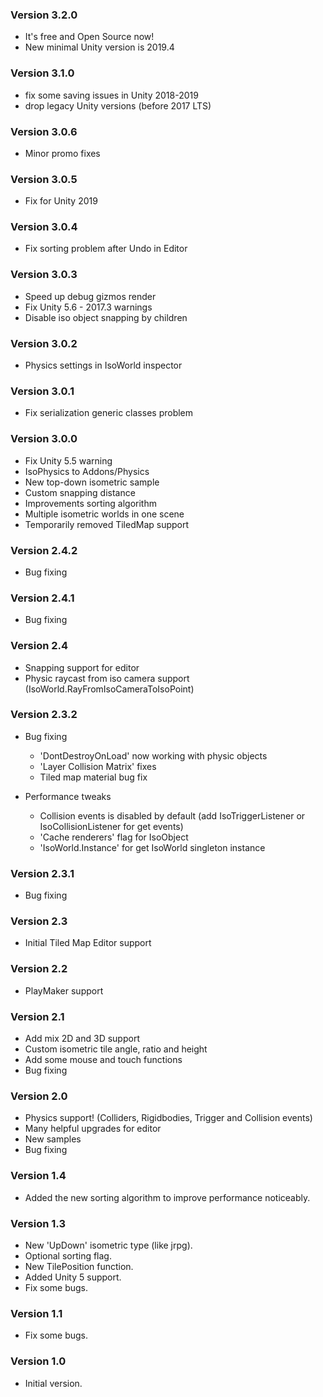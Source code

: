 ### Version 3.2.0

* It's free and Open Source now!
* New minimal Unity version is 2019.4

### Version 3.1.0

* fix some saving issues in Unity 2018-2019
* drop legacy Unity versions (before 2017 LTS)

### Version 3.0.6

* Minor promo fixes

### Version 3.0.5

* Fix for Unity 2019

### Version 3.0.4

* Fix sorting problem after Undo in Editor

### Version 3.0.3

* Speed up debug gizmos render
* Fix Unity 5.6 - 2017.3 warnings
* Disable iso object snapping by children

### Version 3.0.2

* Physics settings in IsoWorld inspector

### Version 3.0.1

* Fix serialization generic classes problem

### Version 3.0.0

* Fix Unity 5.5 warning
* IsoPhysics to Addons/Physics
* New top-down isometric sample
* Custom snapping distance
* Improvements sorting algorithm
* Multiple isometric worlds in one scene
* Temporarily removed TiledMap support

### Version 2.4.2

* Bug fixing

### Version 2.4.1

* Bug fixing

### Version 2.4

* Snapping support for editor
* Physic raycast from iso camera support (IsoWorld.RayFromIsoCameraToIsoPoint)

### Version 2.3.2

* Bug fixing
  - 'DontDestroyOnLoad' now working with physic objects
  - 'Layer Collision Matrix' fixes
  - Tiled map material bug fix

* Performance tweaks
  - Collision events is disabled by default (add IsoTriggerListener or IsoCollisionListener for get events)
  - 'Cache renderers' flag for IsoObject
  - 'IsoWorld.Instance' for get IsoWorld singleton instance

### Version 2.3.1

* Bug fixing

### Version 2.3

* Initial Tiled Map Editor support

### Version 2.2

* PlayMaker support

### Version 2.1

* Add mix 2D and 3D support
* Custom isometric tile angle, ratio and height
* Add some mouse and touch functions
* Bug fixing

### Version 2.0

* Physics support! (Colliders, Rigidbodies, Trigger and Collision events)
* Many helpful upgrades for editor
* New samples
* Bug fixing

### Version 1.4

* Added the new sorting algorithm to improve performance noticeably.

### Version 1.3

* New 'UpDown' isometric type (like jrpg).
* Optional sorting flag.
* New TilePosition function.
* Added Unity 5 support.
* Fix some bugs.

### Version 1.1

* Fix some bugs.

### Version 1.0

* Initial version.
